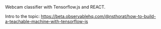 Webcam classifier with Tensorflow.js and REACT.

Intro to the topic:
https://beta.observablehq.com/@nsthorat/how-to-build-a-teachable-machine-with-tensorflow-js
